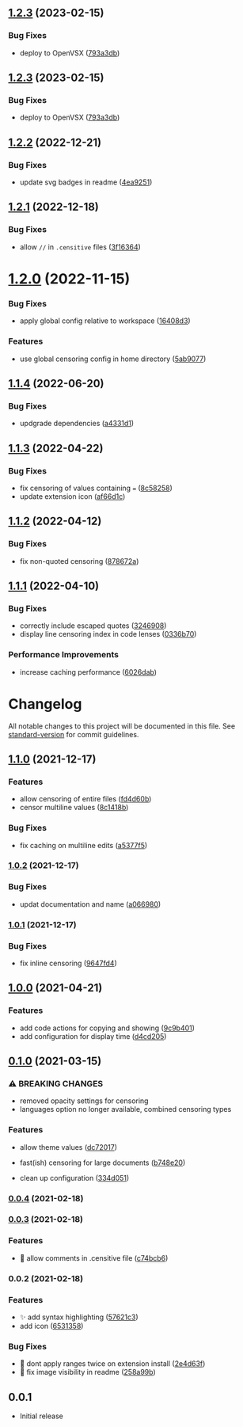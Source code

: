 ## [1.2.3](https://github.com/1nVitr0/plugin-vscode-censitive/compare/v1.2.2...v1.2.3) (2023-02-15)


### Bug Fixes

* deploy to OpenVSX ([793a3db](https://github.com/1nVitr0/plugin-vscode-censitive/commit/793a3db4ca905df120352b487207239c470c96c1))

## [1.2.3](https://github.com/1nVitr0/plugin-vscode-censitive/compare/v1.2.2...v1.2.3) (2023-02-15)


### Bug Fixes

* deploy to OpenVSX ([793a3db](https://github.com/1nVitr0/plugin-vscode-censitive/commit/793a3db4ca905df120352b487207239c470c96c1))

## [1.2.2](https://github.com/1nVitr0/plugin-vscode-censitive/compare/v1.2.1...v1.2.2) (2022-12-21)


### Bug Fixes

* update svg badges in readme ([4ea9251](https://github.com/1nVitr0/plugin-vscode-censitive/commit/4ea9251c0500af428dcaa33298a949bac812a481))

## [1.2.1](https://github.com/1nVitr0/plugin-vscode-censitive/compare/v1.2.0...v1.2.1) (2022-12-18)


### Bug Fixes

* allow `//` in `.censitive` files ([3f16364](https://github.com/1nVitr0/plugin-vscode-censitive/commit/3f16364e85accd17fbc66278b44577823dcef88f))

# [1.2.0](https://github.com/1nVitr0/plugin-vscode-censitive/compare/v1.1.4...v1.2.0) (2022-11-15)


### Bug Fixes

* apply global config relative to workspace ([16408d3](https://github.com/1nVitr0/plugin-vscode-censitive/commit/16408d3db3abd9dda32ff248fd31f154c9b573d0))


### Features

* use global censoring config in home directory ([5ab9077](https://github.com/1nVitr0/plugin-vscode-censitive/commit/5ab907717c064a242df71b9be881e4f213f317fb))

## [1.1.4](https://github.com/1nVitr0/plugin-vscode-censitive/compare/v1.1.3...v1.1.4) (2022-06-20)


### Bug Fixes

* updgrade dependencies ([a4331d1](https://github.com/1nVitr0/plugin-vscode-censitive/commit/a4331d113c0d67f0aef8b52ce6afb6e34a0acef6))

## [1.1.3](https://github.com/1nVitr0/plugin-vscode-censitive/compare/v1.1.2...v1.1.3) (2022-04-22)


### Bug Fixes

* fix censoring of values containing `=` ([8c58258](https://github.com/1nVitr0/plugin-vscode-censitive/commit/8c582589e9d0c35d614d8111944eee86cd5159b8))
* update extension icon ([af66d1c](https://github.com/1nVitr0/plugin-vscode-censitive/commit/af66d1c2ff79635c31c8e23f0eba31d9158582a6))

## [1.1.2](https://github.com/1nVitr0/plugin-vscode-censitive/compare/v1.1.1...v1.1.2) (2022-04-12)


### Bug Fixes

* fix non-quoted censoring ([878672a](https://github.com/1nVitr0/plugin-vscode-censitive/commit/878672a6fe63de7005e3cef06cbf5978ca6a6ef6))

## [1.1.1](https://github.com/1nVitr0/plugin-vscode-censitive/compare/v1.1.0...v1.1.1) (2022-04-10)


### Bug Fixes

* correctly include escaped quotes ([3246908](https://github.com/1nVitr0/plugin-vscode-censitive/commit/3246908d95f802e7c2c63cc0b06e425867a89062))
* display line censoring index in code lenses ([0336b70](https://github.com/1nVitr0/plugin-vscode-censitive/commit/0336b706ccc924b2b7aeeb3c7491fd26169a78a9))


### Performance Improvements

* increase caching performance ([6026dab](https://github.com/1nVitr0/plugin-vscode-censitive/commit/6026dab0755eb0f842b7e09301344e474d7c46ec))

# Changelog

All notable changes to this project will be documented in this file. See [standard-version](https://github.com/conventional-changelog/standard-version) for commit guidelines.

## [1.1.0](https://github.com/1nVitr0/plugin-vscode-censitive/compare/v1.0.2...v1.1.0) (2021-12-17)


### Features

* allow censoring of entire files ([fd4d60b](https://github.com/1nVitr0/plugin-vscode-censitive/commit/fd4d60bb1a43e71d8adcc1b089fd70cea4e1f647))
* censor multiline values ([8c1418b](https://github.com/1nVitr0/plugin-vscode-censitive/commit/8c1418b7dd1dc58e52a0a62f6d1a406603d3acbc))


### Bug Fixes

* fix caching on multiline edits ([a5377f5](https://github.com/1nVitr0/plugin-vscode-censitive/commit/a5377f59855719d330a0c0bf672e072c64c25d6b))

### [1.0.2](https://github.com/1nVitr0/plugin-vscode-censitive/compare/v1.0.1...v1.0.2) (2021-12-17)


### Bug Fixes

* updat documentation and name ([a066980](https://github.com/1nVitr0/plugin-vscode-censitive/commit/a0669806dbd7f7b1dd617da751e4d5e23f22d58d))

### [1.0.1](https://github.com/1nVitr0/plugin-vscode-censitive/compare/v1.0.0...v1.0.1) (2021-12-17)


### Bug Fixes

* fix inline censoring ([9647fd4](https://github.com/1nVitr0/plugin-vscode-censitive/commit/9647fd4e917555e5a4af645a5dfd94e576f010f5))

## [1.0.0](https://github.com/1nVitr0/plugin-vscode-censitive/compare/v0.1.0...v1.0.0) (2021-04-21)


### Features

* add code actions for copying and showing ([9c9b401](https://github.com/1nVitr0/plugin-vscode-censitive/commit/9c9b4010c07aa0cb3d42977b0d25424023ec0050))
* add configuration for display time ([d4cd205](https://github.com/1nVitr0/plugin-vscode-censitive/commit/d4cd20514a5ea4929b6dc81b1d71a113735b46cc))

## [0.1.0](https://github.com/1nVitr0/plugin-vscode-censitive/compare/v0.0.4...v0.1.0) (2021-03-15)


### ⚠ BREAKING CHANGES

* removed opacity settings for censoring
* languages option no longer available, combined censoring types

### Features

* allow theme values ([dc72017](https://github.com/1nVitr0/plugin-vscode-censitive/commit/dc720179f249b2d9a9e4d912a188ee3798db836a))
* fast(ish) censoring for large documents ([b748e20](https://github.com/1nVitr0/plugin-vscode-censitive/commit/b748e20d735a6a06afe8b50df7730b1698540dbe))


* clean up configuration ([334d051](https://github.com/1nVitr0/plugin-vscode-censitive/commit/334d051a13be9798cbf6b478137e1885fca64060))

### [0.0.4](https://github.com/1nVitr0/plugin-vscode-censitive/compare/v0.0.3...v0.0.4) (2021-02-18)

### [0.0.3](https://github.com/1nVitr0/plugin-vscode-censitive/compare/v0.0.2...v0.0.3) (2021-02-18)


### Features

* :sparkler: allow comments in .censitive file ([c74bcb6](https://github.com/1nVitr0/plugin-vscode-censitive/commit/c74bcb64b0fc196f6fdfd5c85b94ce0cb7611ba7))

### 0.0.2 (2021-02-18)


### Features

* :sparkles: add syntax highlighting ([57621c3](https://github.com/1nVitr0/plugin-vscode-censitive/commit/57621c303e442535e5a128ddd9655fc0356bbd03))
* add icon ([6531358](https://github.com/1nVitr0/plugin-vscode-censitive/commit/653135867bf03e0828a295220ca890f29fdc31a3))


### Bug Fixes

* :bug: dont apply ranges twice on extension install ([2e4d63f](https://github.com/1nVitr0/plugin-vscode-censitive/commit/2e4d63f47b5662080dccf8690ddb01f897fe416c))
* :pencil: fix image visibility in readme ([258a99b](https://github.com/1nVitr0/plugin-vscode-censitive/commit/258a99b8a0ce0c3bb41cddbc447a78b0654c2a77))

## 0.0.1

- Initial release
